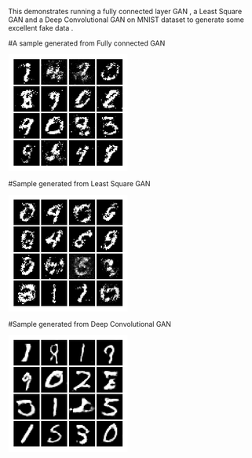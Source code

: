 This demonstrates running a fully connected layer GAN , a Least Square GAN and a Deep Convolutional GAN on MNIST dataset to generate some excellent fake data .

#A sample generated from Fully connected GAN

![Vanilla GAN output](fully_connected_mnist.png)

#Sample generated from Least Square GAN

![LSGAN output](lsgan_mnist.png)

#Sample generated from Deep Convolutional GAN

![DCGAN output](dcgan_mnist.png)